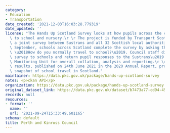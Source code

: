 ```yaml
---
category:
- Education
- Transportation
date_created: '2021-12-03T16:03:28.779319'
date_updated: ''
license: "The Hands Up Scotland Survey looks at how pupils across the country travel\
  \ to school and nursery.\r \r The project is funded by Transport Scotland and is\
  \ a joint survey between Sustrans and all 32 Scottish local authorities.\r \r Each\
  \ September, schools across Scotland complete the survey by asking their pupils\
  \ \u2018How do you normally travel to school?\u2019. Council staff distribute the\
  \ survey to schools and return pupil responses to the Sustrans\u2019 Research and\
  \ Monitoring Unit for overall collation, analysis and reporting.\r \r The most recent\
  \ results, published on 24th June 2021 in the 2020 Annual Report, provide a valuable\
  \ snapshot of school travel in Scotland."
maintainer: https://data.pkc.gov.uk/package/hands-up-scotland-survey
notes: <p>ckan API</p>
organization: https://data.pkc.gov.uk/package/hands-up-scotland-survey
original_dataset_link: https://data.pkc.gov.uk/dataset/b7473a77-cd94-459a-92d8-7e0710e303e7/resource/971e7bd6-13df-4beb-872b-d73717172893/download/responses-by-school-type-perth-and-kinross-plus-national.csv
records: null
resources:
- format: ''
  name: ''
  url: '2021-09-24T15:33:49.601165'
schema: default
title: Perth and Kinross Council
---
```

